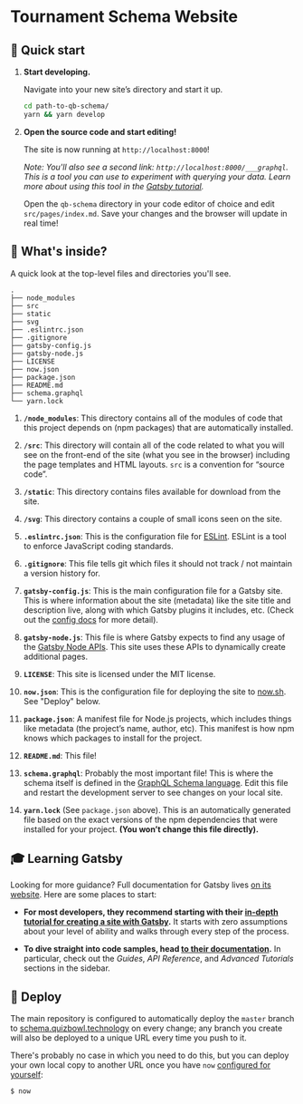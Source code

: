 # Tournament Schema Website

## 🚀 Quick start

1.  **Start developing.**

    Navigate into your new site’s directory and start it up.

    ```sh
    cd path-to-qb-schema/
    yarn && yarn develop
    ```

1.  **Open the source code and start editing!**

    The site is now running at `http://localhost:8000`!

    _Note: You'll also see a second link: _`http://localhost:8000/___graphql`_. This is a tool you can use to experiment with querying your data. Learn more about using this tool in the [Gatsby tutorial](https://www.gatsbyjs.org/tutorial/part-five/#introducing-graphiql)._

    Open the `qb-schema` directory in your code editor of choice and edit `src/pages/index.md`. Save your changes and the browser will update in real time!

## 🧐 What's inside?

A quick look at the top-level files and directories you'll see.

    .
    ├── node_modules
    ├── src
    ├── static
    ├── svg
    ├── .eslintrc.json
    ├── .gitignore
    ├── gatsby-config.js
    ├── gatsby-node.js
    ├── LICENSE
    ├── now.json
    ├── package.json
    ├── README.md
    ├── schema.graphql
    └── yarn.lock

1.  **`/node_modules`**: This directory contains all of the modules of code that this project depends on (npm packages) that are automatically installed.

1.  **`/src`**: This directory will contain all of the code related to what you will see on the front-end of the site (what you see in the browser) including the page templates and HTML layouts. `src` is a convention for “source code”.

1.  **`/static`**: This directory contains files available for download from the site.

1.  **`/svg`**: This directory contains a couple of small icons seen on the site.

1.  **`.eslintrc.json`**: This is the configuration file for [ESLint](https://eslint.org). ESLint is a tool to enforce JavaScript coding standards.

1.  **`.gitignore`**: This file tells git which files it should not track / not maintain a version history for.

1.  **`gatsby-config.js`**: This is the main configuration file for a Gatsby site. This is where information about the site (metadata) like the site title and description live, along with which Gatsby plugins it includes, etc. (Check out the [config docs](https://www.gatsbyjs.org/docs/gatsby-config/) for more detail).

1.  **`gatsby-node.js`**: This file is where Gatsby expects to find any usage of the [Gatsby Node APIs](https://www.gatsbyjs.org/docs/node-apis/). This site uses these APIs to dynamically create additional pages.

1.  **`LICENSE`**: This site is licensed under the MIT license.

1.  **`now.json`**: This is the configuration file for deploying the site to [now.sh](https://now.sh). See "Deploy" below.

1.  **`package.json`**: A manifest file for Node.js projects, which includes things like metadata (the project’s name, author, etc). This manifest is how npm knows which packages to install for the project.

1.  **`README.md`**: This file!

1.  **`schema.graphql`**: Probably the most important file! This is where the schema itself is defined in the [GraphQL Schema language](https://graphql.org/learn/schema/). Edit this file and restart the development server to see changes on your local site.

1.  **`yarn.lock`** (See `package.json` above). This is an automatically generated file based on the exact versions of the npm dependencies that were installed for your project. **(You won’t change this file directly).**

## 🎓 Learning Gatsby

Looking for more guidance? Full documentation for Gatsby lives [on its website](https://www.gatsbyjs.org/). Here are some places to start:

- **For most developers, they recommend starting with their [in-depth tutorial for creating a site with Gatsby](https://www.gatsbyjs.org/tutorial/).** It starts with zero assumptions about your level of ability and walks through every step of the process.

- **To dive straight into code samples, head [to their documentation](https://www.gatsbyjs.org/docs/).** In particular, check out the _Guides_, _API Reference_, and _Advanced Tutorials_ sections in the sidebar.

## 💫 Deploy

The main repository is configured to automatically deploy the `master` branch to [schema.quizbowl.technology](https://schema.quizbowl.technology) on every change; any branch you create will also be deployed to a unique URL every time you push to it.

There's probably no case in which you need to do this, but you can deploy your own local copy to another URL once you have `now` [configured for yourself](https://zeit.co/now/):

```sh
$ now
```
